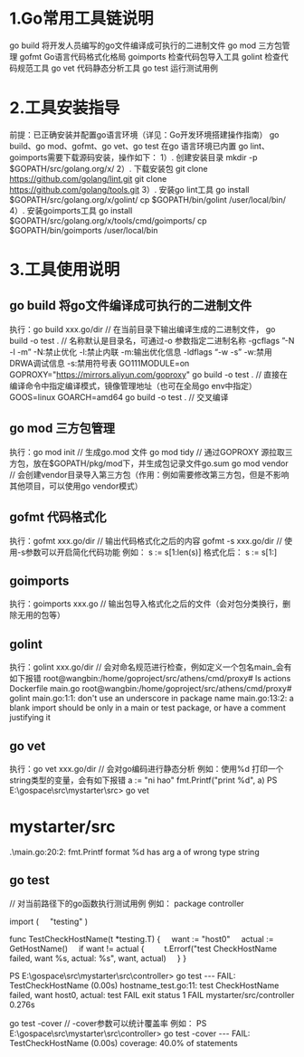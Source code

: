 # 1.Go常用工具链说明
go build      将开发人员编写的go文件编译成可执行的二进制文件
go mod      三方包管理
gofmt        Go语言代码格式化格局
goimports    检查代码包导入工具
golint        检查代码规范工具
go vet        代码静态分析工具
go test       运行测试用例

# 2.工具安装指导
前提：已正确安装并配置go语言环境（详见：Go开发环境搭建操作指南）
  go build、go mod、gofmt、go vet、go test 在go 语言环境已内置
  go lint、goimports需要下载源码安装，操作如下：
1）. 创建安装目录
  mkdir -p $GOPATH/src/golang.org/x/
2）. 下载安装包
  git clone https://github.com/golang/lint.git
  git clone https://github.com/golang/tools.git
3）. 安装go lint工具
  go install $GOPATH/src/golang.org/x/golint/
  cp $GOPATH/bin/golint  /user/local/bin/
4）. 安装goimports工具
        go install $GOPATH/src/golang.org/x/tools/cmd/goimports/
        cp $GOPATH/bin/goimports  /user/local/bin

# 3.工具使用说明
## go build 将go文件编译成可执行的二进制文件
执行：go build xxx.go/dir   // 在当前目录下输出编译生成的二进制文件，
go build -o test .     // 名称默认是目录名，可通过-o 参数指定二进制名称
      -gcflags  ”-N -l -m”  -N:禁止优化 -l:禁止内联 -m:输出优化信息
-ldflags  “-w -s”     -w:禁用DRWA调试信息  -s:禁用符号表
GO111MODULE=on GOPROXY="https://mirrors.aliyun.com/goproxy" go build -o test .   // 直接在编译命令中指定编译模式，镜像管理地址（也可在全局go env中指定）
GOOS=linux GOARCH=amd64 go build -o test .  // 交叉编译

## go mod 三方包管理
执行：go mod init     // 生成go.mod 文件
      go mod tidy     // 通过GOPROXY 源拉取三方包，放在$GOPATH/pkg/mod下，并生成包记录文件go.sum
      go mod vendor  // 会创建vendor目录导入第三方包（作用：例如需要修改第三方包，但是不影响其他项目，可以使用go vendor模式）

## gofmt 代码格式化 
执行：gofmt xxx.go/dir     // 输出代码格式化之后的内容
      gofmt -s xxx.go/dir   // 使用-s参数可以开启简化代码功能
例如：
s := s[1:len(s)]
格式化后：
s := s[1:]
 
## goimports
执行：goimports xxx.go  // 输出包导入格式化之后的文件（会对包分类换行，删除无用的包等）

## golint
执行：golint xxx.go/dir   // 会对命名规范进行检查，例如定义一个包名main_会有如下报错
root@wangbin:/home/goproject/src/athens/cmd/proxy# ls
actions  Dockerfile  main.go
root@wangbin:/home/goproject/src/athens/cmd/proxy# golint
main.go:1:1: don't use an underscore in package name
main.go:13:2: a blank import should be only in a main or test package, or have a comment justifying it
       

## go vet
执行：go vet xxx.go/dir   // 会对go编码进行静态分析
例如：使用%d 打印一个string类型的变量，会有如下报错
a := "ni hao"
fmt.Printf("print %d", a)
PS E:\gospace\src\mystarter\src> go vet 
# mystarter/src
.\main.go:20:2: fmt.Printf format %d has arg a of wrong type string

## go test  
// 对当前路径下的go函数执行测试用例
例如：
package controller

import (
    "testing"
)

func TestCheckHostName(t *testing.T) {
    want := "host0"
    actual := GetHostName()
    if want != actual {
        t.Errorf("test CheckHostName failed, want %s, actual: %s", want, actual)
    }
}

PS E:\gospace\src\mystarter\src\controller> go test
--- FAIL: TestCheckHostName (0.00s)
    hostname_test.go:11: test CheckHostName failed, want host0, actual: test
FAIL
exit status 1
FAIL    mystarter/src/controller        0.276s


go test -cover                     // -cover参数可以统计覆盖率
例如：
PS E:\gospace\src\mystarter\src\controller> go test -cover
--- FAIL: TestCheckHostName (0.00s)
coverage: 40.0% of statements